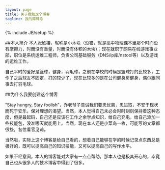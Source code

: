 ```yaml
---
layout: page
title: 关于我和这个博客
tagline: 我的碎碎念
---
```

{% include JB/setup %}

##本人简介
本人张欣接，昵称是小木块（没错，就是高中物理课本里那个时而没有摩擦力，时而没有重量，时而没有体积的木块）；现在就职于网易在线游戏事业部，职位是系统运维工程师，负责公司基础服务（DNS/ip库/nstool等）以及游戏的运维工作。

自己平时的爱好是篮球，健身，羽毛球，之前在学校的时候是篮球打的比较多，工作了之后球友不固定，打的较少了，现在比较多的是在公司健身房健身，偶尔跟同事去打羽毛球。

##为什么我要创建这个博客

“Stay hungry, Stay foolish”，乔老爷子告诫我们要思忧患，思进取，不安于现状而死于安乐，保对理想的渴望。当然，本人觉得自己未必会时时刻刻保持着这种态度，但是最起码，自己还是应该在工作之余学点知识，给自己充电，给自己添加一些技能包，没准哪天就能用上。当然，现在本人还是小菜鸟一枚，可能写的文章都很挫，各位看官见谅。

当然啦，实际上这个博客是给自己看的，想着自己能够在学的时候记录点东西总是极好的，既可以提高自己的知识技能，又可以提高自己的写作水平。

如果不经意间，本人的博客能对大家有一点点帮助，那本人也是极其开心的，毕竟自己也从很多人的技术博客中得到了很多。
